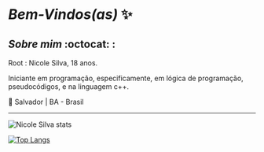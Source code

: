 # _Bem-Vindos(as)_ :sparkles: 

            
## *_Sobre mim_* :octocat: :

Root : Nicole Silva, 18 anos.

 Iniciante em programação, especificamente, em lógica de programação, pseudocódigos, e na linguagem c++.

 
:round_pushpin: Salvador | BA - Brasil
***

![Nicole Silva stats](https://github-readme-stats.vercel.app/api?username=Nicolesilvaa&hide=contribs,prs&show_icons=true&theme=tokyonight)

[![Top Langs](https://github-readme-stats.vercel.app/api/top-langs/?username=Nicolesilvaa&layout=compact&theme=tokyonight)](https://github.com/anuraghazra/githubreadmestats)


             

           
 
